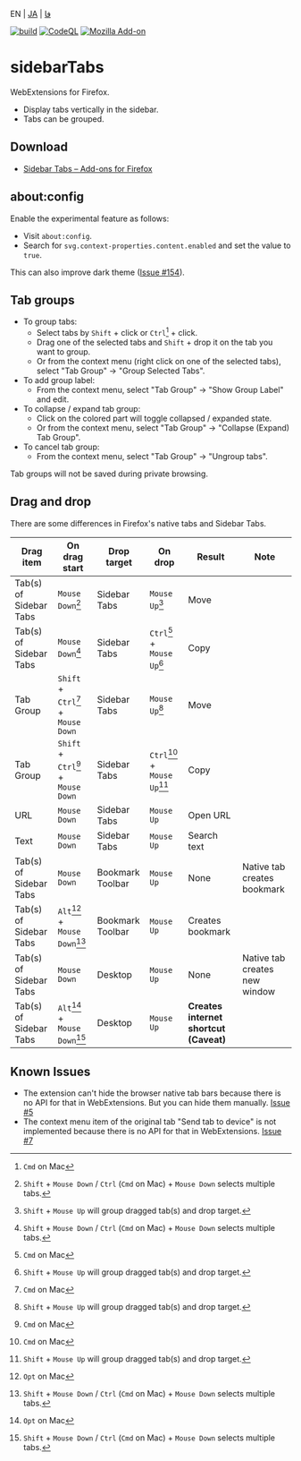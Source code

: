 EN | [JA](./README.ja.md) | [فا](./README.fa.md)

[![build](https://github.com/asamuzaK/sidebarTabs/workflows/build/badge.svg)](https://github.com/asamuzaK/sidebarTabs/actions?query=workflow%3Abuild)
[![CodeQL](https://github.com/asamuzaK/sidebarTabs/workflows/CodeQL/badge.svg)](https://github.com/asamuzaK/sidebarTabs/actions?query=workflow%3ACodeQL)
[![Mozilla Add-on](https://img.shields.io/amo/v/sidebarTabs@asamuzak.jp.svg)](https://addons.mozilla.org/firefox/addon/sidebartabs/)

# sidebarTabs

WebExtensions for Firefox.

* Display tabs vertically in the sidebar.
* Tabs can be grouped.

## Download

* [Sidebar Tabs – Add-ons for Firefox](https://addons.mozilla.org/firefox/addon/sidebartabs/ "Sidebar Tabs – Add-ons for Firefox")

## about:config

Enable the experimental feature as follows:

* Visit `about:config`.
* Search for `svg.context-properties.content.enabled` and set the value to `true`.

This can also improve dark theme ([Issue #154](https://github.com/asamuzaK/sidebarTabs/issues/154)). 

## Tab groups

* To group tabs:
  * Select tabs by `Shift` + click or `Ctrl`[^1] + click.
  * Drag one of the selected tabs and `Shift` + drop it on the tab you want to group.
  * Or from the context menu (right click on one of the selected tabs), select "Tab Group" -&gt; "Group Selected Tabs".
* To add group label:
  * From the context menu, select "Tab Group" -&gt; "Show Group Label" and edit.
* To collapse / expand tab group:
  * Click on the colored part will toggle collapsed / expanded state.
  * Or from the context menu, select "Tab Group" -&gt; "Collapse (Expand) Tab Group".
* To cancel tab group:
  * From the context menu, select "Tab Group" -&gt; "Ungroup tabs".

Tab groups will not be saved during private browsing.

## Drag and drop

There are some differences in Firefox's native tabs and Sidebar Tabs.

|Drag item|On drag start|Drop target|On drop|Result|Note|
|----|----|----|----|----|----|
|Tab(s) of Sidebar Tabs|`Mouse Down`[^3]|Sidebar Tabs|`Mouse Up`[^4]|Move| |
|Tab(s) of Sidebar Tabs|`Mouse Down`[^3]|Sidebar Tabs|`Ctrl`[^1] + `Mouse Up`[^4]|Copy| |
|Tab Group|`Shift` + `Ctrl`[^1] + `Mouse Down`|Sidebar Tabs|`Mouse Up`[^4]|Move| |
|Tab Group|`Shift` + `Ctrl`[^1] + `Mouse Down`|Sidebar Tabs|`Ctrl`[^1] + `Mouse Up`[^4]|Copy| |
|URL|`Mouse Down`|Sidebar Tabs|`Mouse Up`|Open URL| |
|Text|`Mouse Down`|Sidebar Tabs|`Mouse Up`|Search text| |
|Tab(s) of Sidebar Tabs|`Mouse Down`|Bookmark Toolbar|`Mouse Up`|None|Native tab creates bookmark|
|Tab(s) of Sidebar Tabs|`Alt`[^2] + `Mouse Down`[^3]|Bookmark Toolbar|`Mouse Up`|Creates bookmark| |
|Tab(s) of Sidebar Tabs|`Mouse Down`|Desktop|`Mouse Up`|None|Native tab creates new window|
|Tab(s) of Sidebar Tabs|`Alt`[^2] + `Mouse Down`[^3]|Desktop|`Mouse Up`|**Creates internet shortcut (Caveat)**| |

## Known Issues

* The extension can't hide the browser native tab bars because there is no API for that in WebExtensions. But you can hide them manually.
  [Issue #5](https://github.com/asamuzaK/sidebarTabs/issues/5 "Add ability to \"hide native tab bars\" · Issue #5 · asamuzaK/sidebarTabs")
* The context menu item of the original tab "Send tab to device" is not implemented because there is no API for that in WebExtensions.
  [Issue #7](https://github.com/asamuzaK/sidebarTabs/issues/7 "Add \"Send tab to device\" functionalty · Issue #7 · asamuzaK/sidebarTabs")

[^1]: `Cmd` on Mac
[^2]: `Opt` on Mac
[^3]: `Shift` + `Mouse Down` / `Ctrl` (`Cmd` on Mac) + `Mouse Down` selects multiple tabs.
[^4]: `Shift` + `Mouse Up` will group dragged tab(s) and drop target.

